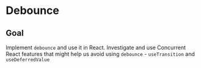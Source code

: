 # Debounce

## Goal

Implement `debounce` and use it in React. Investigate and use Concurrent React features that might help us avoid using `debounce` - `useTransition` and `useDeferredValue`

